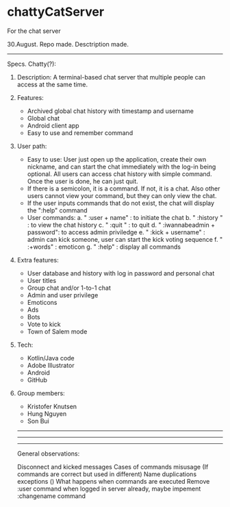 # chattyCatServer
For the chat server

30.August. Repo made. Desctription made.



---------------------------------------------------------
Specs.
Chatty(?):
1. Description:
   A terminal-based chat server that multiple people can access at the same time. 

2. Features:
   - Archived global chat history with timestamp and username
   - Global chat
   - Android client app
   - Easy to use and remember command

3. User path:
   - Easy to use: User just open up the application, create their own nickname, and can start the chat immediately with the log-in being optional. 
All users can access chat history with simple command. Once the user is done, he can just quit.
   - If there is a semicolon, it is a command. If not, it is a chat. Also other users cannot view your command, but they can only view the chat.
   - If the user inputs commands that do not exist, the chat will display the ":help" command
   - User commands: 
	a. " :user + name" : to initiate the chat 
	b. " :history "    : to view the chat history
	c. " :quit "	   : to quit
	d. " :iwannabeadmin + password": to access admin priviledge
	e. " :kick + username" : admin can kick someone, user can start the kick voting sequence
	f. " :+words"      : emoticon
	g. " :help"	   : display all commands


4. Extra features:
   - User database and history with log in password and personal chat
   - User titles
   - Group chat and/or 1-to-1 chat
   - Admin and user privilege
   - Emoticons
   - Ads
   - Bots
   - Vote to kick
   - Town of Salem mode

5. Tech:
   - Kotlin/Java code
   - Adobe Illustrator
   - Android
   - GitHub

6. Group members:
   - Kristofer Knutsen
   - Hung Nguyen 
   - Son Bui
   
   ---------------------------------------------------------
   ---------------------------------------------------------
   ---------------------------------------------------------
   
   General observations:
   
   Disconnect and kicked messages
   Cases of commands misusage (If commands are correct but used in different)
   Name duplications exceptions ()
   What happens when commands are executed
   Remove :user command when logged in server already, maybe impement :changename command
   